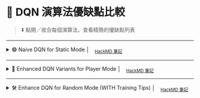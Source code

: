 # 🎰 DQN 演算法優缺點比較  
> ⬇️ 點開／收合每個演算法，查看精簡的優缺點列表  

---

<details>
<summary>🟢 Naive DQN for Static Mode  │ <sub><a href="https://hackmd.io/@1wquA7--QryPpt4pYcCWsQ/r1Uvc531el" target="_blank">HackMD 筆記</a></sub></summary>

### ✅ 優點
- **實作簡單**：只需一個 Q-network 作為基線  
- **計算量低**：無需額外機制，適用於狀態轉移固定、靜態環境  
- **易於調試**：結構單純，快速定位問題  

### ❌ 缺點
- **高估偏差**：使用單一網路同時選擇與評估動作  
- **收斂緩慢**：缺乏穩定化手段，對環境變化難以適應  
- **震盪大**：在複雜或隨機場景下表現不穩定  

</details>

---

<details>
<summary>🔵 Enhanced DQN Variants for Player Mode │ <sub><a href="https://hackmd.io/@1wquA7--QryPpt4pYcCWsQ/SJP4BfJgee" target="_blank">HackMD 筆記</a></sub></summary>

### ✅ 優點
- **Double DQN** 減少 overestimation bias  
- **Dueling DQN** 將狀態價值與動作優勢分離，提升策略表現  
- **Prioritized Experience Replay** 加速對高誤差樣本的學習  
- **NoisyNet / Rainbow** 等一體化方案可進一步增強探索  

### ❌ 缺點
- **結構複雜**：多網路分支或機制，超參數增多  
- **運算量大**：需維護 target network、優先回放等額外計算  
- **調參成本高**：需要在不同變體間選擇與調整  

</details>

---

<details>
<summary>🛠 Enhance DQN for Random Mode (WITH Training Tips) │ <sub><a href="https://hackmd.io/@1wquA7--QryPpt4pYcCWsQ/SyJdxaelxg" target="_blank">HackMD 筆記</a></sub></summary>

### ✅ 優點
- **泛化能力佳**：能適應隨機起點的場景  
- **穩定性提升**：結合多種增強技術，學到更穩定的策略  

### ❌ 缺點
- **訓練不穩定**：隨機性高，reward variance 大  
- **收斂難度增加**：需更多訓練技巧與調參  

### 📝 Training Tips
- **Gradient Clipping**：使用 `gradient_clip_val`（例如 1.0）防止梯度爆炸  
- **Learning Rate Scheduling**：StepLR 或 CosineAnnealing 衰減學習率  
- **Target Network Update**：適度加快 `target_net` 同步頻率  
- **ε-Greedy Decay**：線性或指數衰減 ε，平衡探索與利用  
- **Prioritized Replay**：重點學習高 TD-error 的樣本  
- **Reward Shaping**：加入中間獎勵，降低 sparse reward 的困難度  

</details>
